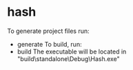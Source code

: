 # hash
To generate project files run:
- generate
To build, run:
- build
The executable will be located in "build\standalone\Debug\Hash.exe"

